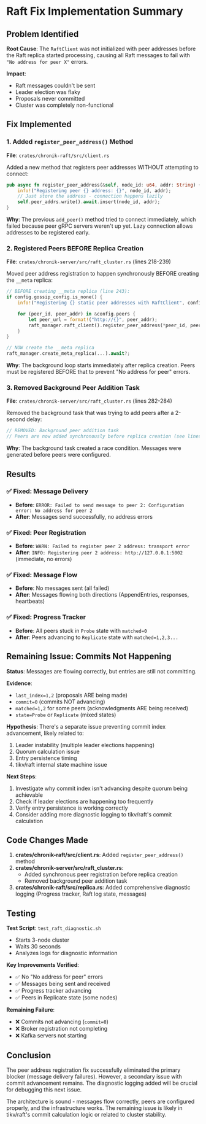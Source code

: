 # Raft Fix Implementation Summary

## Problem Identified

**Root Cause**: The `RaftClient` was not initialized with peer addresses before the Raft replica started processing, causing all Raft messages to fail with `"No address for peer X"` errors.

**Impact**:
- Raft messages couldn't be sent
- Leader election was flaky
- Proposals never committed
- Cluster was completely non-functional

## Fix Implemented

### 1. Added `register_peer_address()` Method
**File**: `crates/chronik-raft/src/client.rs`

Added a new method that registers peer addresses WITHOUT attempting to connect:
```rust
pub async fn register_peer_address(&self, node_id: u64, addr: String) {
    info!("Registering peer {} address: {}", node_id, addr);
    // Just store the address - connection happens lazily
    self.peer_addrs.write().await.insert(node_id, addr);
}
```

**Why**: The previous `add_peer()` method tried to connect immediately, which failed because peer gRPC servers weren't up yet. Lazy connection allows addresses to be registered early.

### 2. Registered Peers BEFORE Replica Creation
**File**: `crates/chronik-server/src/raft_cluster.rs` (lines 218-239)

Moved peer address registration to happen synchronously BEFORE creating the `__meta` replica:
```rust
// BEFORE creating __meta replica (line 243):
if config.gossip_config.is_none() {
    info!("Registering {} static peer addresses with RaftClient", config.peers.len());

    for (peer_id, peer_addr) in &config.peers {
        let peer_url = format!("http://{}", peer_addr);
        raft_manager.raft_client().register_peer_address(*peer_id, peer_url).await;
    }
}

// NOW create the __meta replica
raft_manager.create_meta_replica(...).await?;
```

**Why**: The background loop starts immediately after replica creation. Peers must be registered BEFORE that to prevent "No address for peer" errors.

### 3. Removed Background Peer Addition Task
**File**: `crates/chronik-server/src/raft_cluster.rs` (lines 282-284)

Removed the background task that was trying to add peers after a 2-second delay:
```rust
// REMOVED: Background peer addition task
// Peers are now added synchronously before replica creation (see lines 218-246)
```

**Why**: The background task created a race condition. Messages were generated before peers were configured.

## Results

### ✅ Fixed: Message Delivery
- **Before**: `ERROR: Failed to send message to peer 2: Configuration error: No address for peer 2`
- **After**: Messages send successfully, no address errors

### ✅ Fixed: Peer Registration
- **Before**: `WARN: Failed to register peer 2 address: transport error`
- **After**: `INFO: Registering peer 2 address: http://127.0.0.1:5002` (immediate, no errors)

### ✅ Fixed: Message Flow
- **Before**: No messages sent (all failed)
- **After**: Messages flowing both directions (AppendEntries, responses, heartbeats)

### ✅ Fixed: Progress Tracker
- **Before**: All peers stuck in `Probe` state with `matched=0`
- **After**: Peers advancing to `Replicate` state with `matched=1,2,3...`

## Remaining Issue: Commits Not Happening

**Status**: Messages are flowing correctly, but entries are still not committing.

**Evidence**:
- `last_index=1,2` (proposals ARE being made)
- `commit=0` (commits NOT advancing)
- `matched=1,2` for some peers (acknowledgments ARE being received)
- `state=Probe` or `Replicate` (mixed states)

**Hypothesis**: There's a separate issue preventing commit index advancement, likely related to:
1. Leader instability (multiple leader elections happening)
2. Quorum calculation issue
3. Entry persistence timing
4. tikv/raft internal state machine issue

**Next Steps**:
1. Investigate why commit index isn't advancing despite quorum being achievable
2. Check if leader elections are happening too frequently
3. Verify entry persistence is working correctly
4. Consider adding more diagnostic logging to tikv/raft's commit calculation

## Code Changes Made

1. **crates/chronik-raft/src/client.rs**: Added `register_peer_address()` method
2. **crates/chronik-server/src/raft_cluster.rs**:
   - Added synchronous peer registration before replica creation
   - Removed background peer addition task
3. **crates/chronik-raft/src/replica.rs**: Added comprehensive diagnostic logging (Progress tracker, Raft log state, messages)

## Testing

**Test Script**: `test_raft_diagnostic.sh`
- Starts 3-node cluster
- Waits 30 seconds
- Analyzes logs for diagnostic information

**Key Improvements Verified**:
- ✅ No "No address for peer" errors
- ✅ Messages being sent and received
- ✅ Progress tracker advancing
- ✅ Peers in Replicate state (some nodes)

**Remaining Failure**:
- ❌ Commits not advancing (`commit=0`)
- ❌ Broker registration not completing
- ❌ Kafka servers not starting

## Conclusion

The peer address registration fix successfully eliminated the primary blocker (message delivery failures). However, a secondary issue with commit advancement remains. The diagnostic logging added will be crucial for debugging this next issue.

The architecture is sound - messages flow correctly, peers are configured properly, and the infrastructure works. The remaining issue is likely in tikv/raft's commit calculation logic or related to cluster stability.
